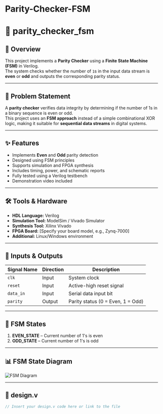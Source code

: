 # Parity-Checker-FSM

# 🎯 parity_checker_fsm

## 📌 Overview
This project implements a **Parity Checker** using a **Finite State Machine (FSM)** in Verilog.  
The system checks whether the number of `1`s in the input data stream is **even** or **odd** and outputs the corresponding parity status.

---

## 📝 Problem Statement
A **parity checker** verifies data integrity by determining if the number of 1s in a binary sequence is even or odd.  
This project uses an **FSM approach** instead of a simple combinational XOR logic, making it suitable for **sequential data streams** in digital systems.

---

## ✨ Features
- Implements **Even** and **Odd** parity detection
- Designed using FSM principles
- Supports simulation and FPGA synthesis
- Includes timing, power, and schematic reports
- Fully tested using a Verilog testbench
- Demonstration video included

---

## 🛠 Tools & Hardware
- **HDL Language:** Verilog
- **Simulation Tool:** ModelSim / Vivado Simulator
- **Synthesis Tool:** Xilinx Vivado
- **FPGA Board:** [Specify your board model, e.g., Zynq-7000]
- **Additional:** Linux/Windows environment

---

## 🔌 Inputs & Outputs
| Signal Name | Direction | Description |
|-------------|-----------|-------------|
| `clk`       | Input     | System clock |
| `reset`     | Input     | Active-high reset signal |
| `data_in`   | Input     | Serial data input bit |
| `parity`    | Output    | Parity status (0 = Even, 1 = Odd) |

---

## 🔄 FSM States
1. **EVEN_STATE** – Current number of 1's is even
2. **ODD_STATE** – Current number of 1's is odd

---

## 📊 FSM State Diagram
![FSM Diagram](images/fsm_diagram.png)

---

## 📂 design.v
```verilog
// Insert your design.v code here or link to the file





